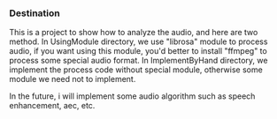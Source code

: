### Destination

This is a project to show how to analyze the 
audio, and here are two method. In UsingModule
directory, we use "librosa" module to process
audio, if you want using this module, you'd 
better to install "ffmpeg" to process some 
special audio format. In ImplementByHand 
directory, we implement the process code without
special module, otherwise some module we need 
not to implement.

In the future, i will implement some audio algorithm such as speech enhancement, aec, etc.
